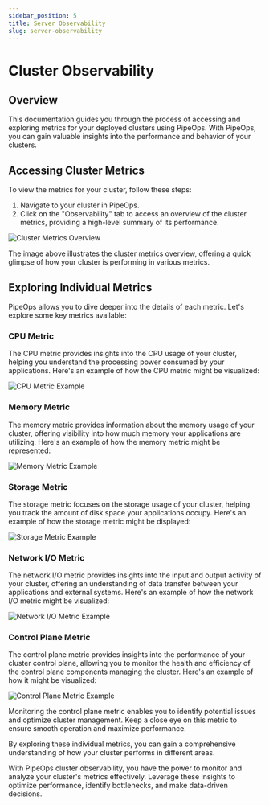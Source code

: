 ```yaml
---
sidebar_position: 5
title: Server Observability
slug: server-observability
---
```


# Cluster Observability

## Overview

This documentation guides you through the process of accessing and exploring metrics for your deployed clusters using PipeOps. With PipeOps, you can gain valuable insights into the performance and behavior of your clusters.

## Accessing Cluster Metrics

To view the metrics for your cluster, follow these steps:

1. Navigate to your cluster in PipeOps.
2. Click on the "Observability" tab to access an overview of the cluster metrics, providing a high-level summary of its performance.

![Cluster Metrics Overview](https://pub-30c11acc143348fcae20835653c5514d.r2.dev//20/22/overview_8f109aff39.png)

The image above illustrates the cluster metrics overview, offering a quick glimpse of how your cluster is performing in various metrics.

## Exploring Individual Metrics

PipeOps allows you to dive deeper into the details of each metric. Let's explore some key metrics available:

### CPU Metric

The CPU metric provides insights into the CPU usage of your cluster, helping you understand the processing power consumed by your applications. Here's an example of how the CPU metric might be visualized:

![CPU Metric Example](https://pub-30c11acc143348fcae20835653c5514d.r2.dev//20/22/CPU_761b23d167.png)

### Memory Metric

The memory metric provides information about the memory usage of your cluster, offering visibility into how much memory your applications are utilizing. Here's an example of how the memory metric might be represented:

![Memory Metric Example](https://pub-30c11acc143348fcae20835653c5514d.r2.dev//20/22/memory_6c36fc1c9d.png)

### Storage Metric

The storage metric focuses on the storage usage of your cluster, helping you track the amount of disk space your applications occupy. Here's an example of how the storage metric might be displayed:

![Storage Metric Example](https://pub-30c11acc143348fcae20835653c5514d.r2.dev//20/22/storage_77078f2377.png)

### Network I/O Metric

The network I/O metric provides insights into the input and output activity of your cluster, offering an understanding of data transfer between your applications and external systems. Here's an example of how the network I/O metric might be visualized:

![Network I/O Metric Example](https://pub-30c11acc143348fcae20835653c5514d.r2.dev//20/22/network_4a55527172.png)

### Control Plane Metric

The control plane metric provides insights into the performance of your cluster control plane, allowing you to monitor the health and efficiency of the control plane components managing the cluster. Here's an example of how it might be visualized:

![Control Plane Metric Example](https://pub-30c11acc143348fcae20835653c5514d.r2.dev//20/22/plane_b1426c4795.png)

Monitoring the control plane metric enables you to identify potential issues and optimize cluster management. Keep a close eye on this metric to ensure smooth operation and maximize performance.

By exploring these individual metrics, you can gain a comprehensive understanding of how your cluster performs in different areas.

With PipeOps cluster observability, you have the power to monitor and analyze your cluster's metrics effectively. Leverage these insights to optimize performance, identify bottlenecks, and make data-driven decisions.

